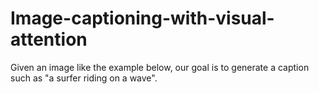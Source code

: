 # Image-captioning-with-visual-attention
Given an image like the example below, our goal is to generate a caption such as "a surfer riding on a wave".
